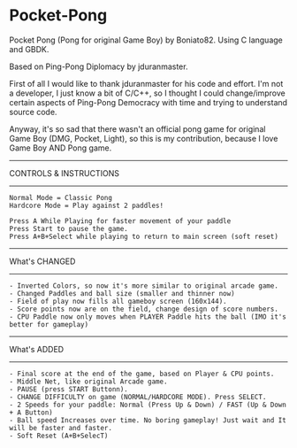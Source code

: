 # Pocket-Pong
Pocket Pong (Pong for original Game Boy) by Boniato82. Using C language and GBDK.

Based on Ping-Pong Diplomacy by jduranmaster.

First of all I would like to thank jduranmaster for his code and effort. I'm not a developer, I just know a bit of C/C++, so I thought I could change/improve certain aspects of Ping-Pong Democracy with time and trying to understand source code.

Anyway, it's so sad that there wasn't an official pong game for original Game Boy (DMG, Pocket, Light), so this is my contribution, because I love Game Boy AND Pong game.

***********************
CONTROLS & INSTRUCTIONS
***********************
    Normal Mode = Classic Pong
    Hardcore Mode = Play against 2 paddles!

    Press A While Playing for faster movement of your paddle
    Press Start to pause the game.
    Press A+B+Select while playing to return to main screen (soft reset)

***********************
What's CHANGED
***********************
    - Inverted Colors, so now it's more similar to original arcade game.
    - Changed Paddles and ball size (smaller and thinner now)
    - Field of play now fills all gameboy screen (160x144).
    - Score points now are on the field, change design of score numbers.
    - CPU Paddle now only moves when PLAYER Paddle hits the ball (IMO it's better for gameplay)

***********************
What's ADDED
***********************
    - Final score at the end of the game, based on Player & CPU points.
    - Middle Net, like original Arcade game.
    - PAUSE (press START Buttonn).
    - CHANGE DIFFICULTY on game (NORMAL/HARDCORE MODE). Press SELECT.
    - 2 Speeds for your paddle: Normal (Press Up & Down) / FAST (Up & Down + A Button)
    - Ball speed Increases over time. No boring gameplay! Just wait and It will be faster and faster.
    - Soft Reset (A+B+SelecT)
